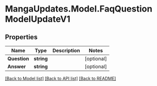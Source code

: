 # MangaUpdates.Model.FaqQuestionModelUpdateV1

## Properties

Name | Type | Description | Notes
------------ | ------------- | ------------- | -------------
**Question** | **string** |  | [optional] 
**Answer** | **string** |  | [optional] 

[[Back to Model list]](../README.md#documentation-for-models) [[Back to API list]](../README.md#documentation-for-api-endpoints) [[Back to README]](../README.md)


